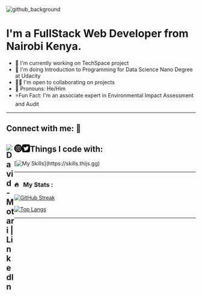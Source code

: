 ![github_background](https://github.com/David-Motari/David-Motari/assets/58317281/ef955c5f-f9c7-4116-8844-9edd572a0180)
# I'm a FullStack Web Developer from Nairobi Kenya.
* 🔭 I'm currently working on TechSpace project
* 🌱 I'm doing Introduction to Programming for Data Science Nano Degree at Udacity
* 👯‍♂️ I'm open to collaborating on projects
* 🤗 Pronouns: He/Him
* ⚡Fun Fact: I'm an associate expert in Environmental Impact Assessment and Audit
---
## Connect with me: 🤝
<!--Social icons-->
<a href="https://www.linkedin.com/in/david-motari/"><img align="left" src="./email(1).png" alt="David-Motari | LinkedIn" width="21px"/></a>
<a href="https://instagram.com/dave_motari"><img align="left" src="./instagram.png" alt="David-Motari | Instagram" width="21px"/></a>
<a href="https://twitter.com/david_motari"><img align="left" src="./twitter-sign.png" alt="David-Motari | Twitter" width="21px"/></a>
---
## Things I code with:
[![My Skills](https://skills.thijs.gg/icons?i=js,html,css,angular,react,nodejs,py,ts,mongodb,postgres,redis,docker,git,vim,md,)](https://skills.thijs.gg)

---

### 🔥 &nbsp; My Stats :
[![GitHub Streak](https://github-readme-streak-stats.herokuapp.com?user=David-Motari&theme=cobalt&date_format=j%20M%5B%20Y%5D&mode=weekly)](https://git.io/streak-stats)

[![Top Langs](https://github-readme-stats.vercel.app/api/top-langs/?username=David-Motari&layout=compact&theme=vision-friendly-dark)](https://github.com/David-Motari/github-readme-stats)

---
